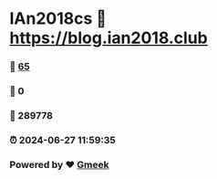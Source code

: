 # IAn2018cs :link: https://blog.ian2018.club 
### :page_facing_up: [65](https://blog.ian2018.club/tag.html) 
### :speech_balloon: 0 
### :hibiscus: 289778 
### :alarm_clock: 2024-06-27 11:59:35 
### Powered by :heart: [Gmeek](https://github.com/Meekdai/Gmeek)
